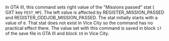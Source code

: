 In GTA III, this command sets right value of the "Missions passed" stat ( GXT key `FEST_MP`). The left value is affected by REGISTER_MISSION_PASSED and REGISTER_ODDJOB_MISSION_PASSED. The stat initially starts with a value of `0`. That stat does not exist in Vice City so the command has no practical effect there. The value set with this command is saved in block `17` of the save file in GTA III and block `19` in Vice City.
